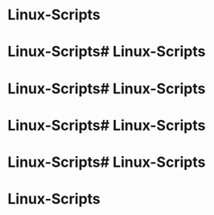 # Linux-Scripts
# Linux-Scripts# Linux-Scripts
# Linux-Scripts# Linux-Scripts
# Linux-Scripts# Linux-Scripts
# Linux-Scripts# Linux-Scripts
# Linux-Scripts
